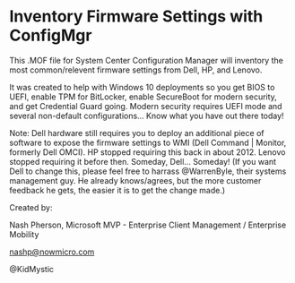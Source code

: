 # Inventory Firmware Settings with ConfigMgr

This .MOF file for System Center Configuration Manager will inventory the most common/relevent firmware settings from Dell, HP, and Lenovo.

It was created to help with Windows 10 deployments so you get BIOS to UEFI, enable TPM for BitLocker, enable SecureBoot for modern security, and get Credential Guard going. Modern security requires UEFI mode and several non-default configurations...  Know what you have out there today!

Note:  Dell hardware still requires you to deploy an additional piece of software to expose the firmware settings to WMI (Dell Command | Monitor, formerly Dell OMCI). HP stopped requiring this back in about 2012. Lenovo stopped requiring it before then.  Someday, Dell... Someday!
(If you want Dell to change this, please feel free to harrass @WarrenByle, their systems management guy. He already knows/agrees, but the more customer feedback he gets, the easier it is to get the change made.)


Created by:

Nash Pherson, Microsoft MVP - Enterprise Client Management / Enterprise Mobility

nashp@nowmicro.com

@KidMystic
